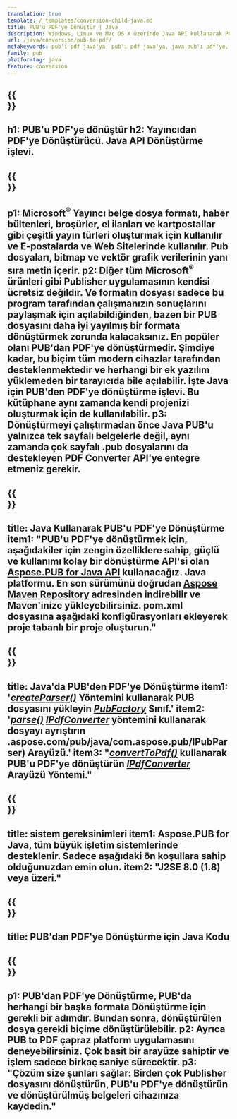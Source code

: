 ```yaml
---
translation: true
template: /_templates/conversion-child-java.md
title: PUB'u PDF'ye Dönüştür | Java
description: Windows, Linux ve Mac OS X üzerinde Java API kullanarak PUB'u PDF'ye dönüştürün. Kendi çözümünüze entegre edilmesi kolay yayıncı dönüştürme işlevi.
url: /java/conversion/pub-to-pdf/
metakeywords: pub'ı pdf java'ya, pub'ı pdf java'ya, java pub'ı pdf'ye, yayıncıyı pdf java'ya dönüştürün
family: pub
platformtag: java
feature: conversion
---
```


{{<section banner>}}
---
h1: PUB'u PDF'ye dönüştür
h2: Yayıncıdan PDF'ye Dönüştürücü. Java API Dönüştürme işlevi.
---

{{<section overview>}}
---
p1: Microsoft<sup>®</sup> Yayıncı belge dosya formatı, haber bültenleri, broşürler, el ilanları ve kartpostallar gibi çeşitli yayın türleri oluşturmak için kullanılır ve E-postalarda ve Web Sitelerinde kullanılır. Pub dosyaları, bitmap ve vektör grafik verilerinin yanı sıra metin içerir.
p2: Diğer tüm Microsoft<sup>®</sup> ürünleri gibi Publisher uygulamasının kendisi ücretsiz değildir. Ve formatın dosyası sadece bu program tarafından çalışmanızın sonuçlarını paylaşmak için açılabildiğinden, bazen bir PUB dosyasını daha iyi yayılmış bir formata dönüştürmek zorunda kalacaksınız. En popüler olanı PUB'dan PDF'ye dönüştürmedir. Şimdiye kadar, bu biçim tüm modern cihazlar tarafından desteklenmektedir ve herhangi bir ek yazılım yüklemeden bir tarayıcıda bile açılabilir. İşte Java için PUB'den PDF'ye dönüştürme işlevi. Bu kütüphane aynı zamanda kendi projenizi oluşturmak için de kullanılabilir.
p3: Dönüştürmeyi çalıştırmadan önce Java PUB'u yalnızca tek sayfalı belgelerle değil, aynı zamanda çok sayfalı .pub dosyalarını da destekleyen PDF Converter API'ye entegre etmeniz gerekir.
---

{{<section widget>}}
---
title: Java Kullanarak PUB'u PDF'ye Dönüştürme
item1: "PUB'u PDF'ye dönüştürmek için, aşağıdakiler için zengin özelliklere sahip, güçlü ve kullanımı kolay bir dönüştürme API'si olan [Aspose.PUB for Java API](https://products.aspose.com/pub/java/) kullanacağız. Java platformu. En son sürümünü doğrudan [Aspose Maven Repository](https://repository.aspose.com/pub/) adresinden indirebilir ve Maven'inize yükleyebilirsiniz. pom.xml dosyasına aşağıdaki konfigürasyonları ekleyerek proje tabanlı bir proje oluşturun."
---

{{<section feature1>}}
---
title: Java'da PUB'den PDF'ye Dönüştürme
item1: '[*createParser()*](https://reference.aspose.com/pub/java/com.aspose.pub/PubFactory#createParser-java.lang.String-) Yöntemini kullanarak PUB dosyasını yükleyin [*PubFactory*](https://reference.aspose.com/pub/java/com.aspose.pub/PubFactory) Sınıf.'
item2: '[*parse()*](https://reference.aspose.com/pub/java/com.aspose.pub/IPubParser#parse--) [*IPdfConverter*](https://apireference) yöntemini kullanarak dosyayı ayrıştırın .aspose.com/pub/java/com.aspose.pub/IPubParser) Arayüzü.'
item3: "[*convertToPdf()*](https://reference.aspose.com/pub/java/com.aspose.pub/IPdfConverter#convertToPdf-com.aspose.pub.Document-java.lang.String-) kullanarak PUB'u PDF'ye dönüştürün  [*IPdfConverter*](https://reference.aspose.com/pub/java/com.aspose.pub/IPdfConverter) Arayüzü Yöntemi."
---

{{<section feature2>}}
---
title: sistem gereksinimleri
item1: Aspose.PUB for Java, tüm büyük işletim sistemlerinde desteklenir. Sadece aşağıdaki ön koşullara sahip olduğunuzdan emin olun.
item2: "J2SE 8.0 (1.8) veya üzeri."
---

{{<section codeexample>}}
---
title: PUB'dan PDF'ye Dönüştürme için Java Kodu
---

{{<section summary>}}
---
p1: PUB'dan PDF'ye Dönüştürme, PUB'da herhangi bir başka formata Dönüştürme için gerekli bir adımdır. Bundan sonra, dönüştürülen dosya gerekli biçime dönüştürülebilir.
p2: Ayrıca PUB to PDF çapraz platform uygulamasını deneyebilirsiniz. Çok basit bir arayüze sahiptir ve işlem sadece birkaç saniye sürecektir.
p3: "Çözüm size şunları sağlar: Birden çok Publisher dosyasını dönüştürün, PUB'u PDF'ye dönüştürün ve dönüştürülmüş belgeleri cihazınıza kaydedin."
---